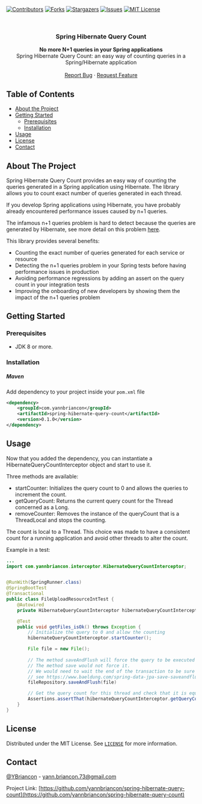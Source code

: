 <!-- PROJECT SHIELDS -->
<!--
*** I'm using markdown "reference style" links for readability.
*** Reference links are enclosed in brackets [ ] instead of parentheses ( ).
*** See the bottom of this document for the declaration of the reference variables
*** for contributors-url, forks-url, etc. This is an optional, concise syntax you may use.
*** https://www.markdownguide.org/basic-syntax/#reference-style-links
-->
[![Contributors][contributors-shield]][contributors-url]
[![Forks][forks-shield]][forks-url]
[![Stargazers][stars-shield]][stars-url]
[![Issues][issues-shield]][issues-url]
[![MIT License][license-shield]][license-url]


<!-- PROJECT LOGO -->
<br />
<p align="center">

  <h3 align="center">Spring Hibernate Query Count</h3>

  <p align="center">
    <b>No more N+1 queries in your Spring applications</b>
    <br />
    Spring Hibernate Query Count: an easy way of counting queries in a Spring/Hibernate application 
    <br />
    <br />
    <a href="https://github.com/yannbriancon/spring-hibernate-query-count/issues">Report Bug</a>
    ·
    <a href="https://github.com/yannbriancon/spring-hibernate-query-count/issues">Request Feature</a>
  </p>
</p>



<!-- TABLE OF CONTENTS -->
## Table of Contents

* [About the Project](#about-the-project)
* [Getting Started](#getting-started)
  * [Prerequisites](#prerequisites)
  * [Installation](#installation)
* [Usage](#usage)
* [License](#license)
* [Contact](#contact)



<!-- ABOUT THE PROJECT -->
## About The Project
    
Spring Hibernate Query Count provides an easy way of counting the queries generated in a Spring application using 
Hibernate. The library allows you to count exact number of queries generated in each thread.

If you develop Spring applications using Hibernate, you have probably already encountered performance issues caused by n+1 queries.

The infamous n+1 queries problem is hard to detect because the queries are generated by Hibernate, see more detail on this problem [here](https://medium.com/@mansoor_ali/hibernate-n-1-queries-problem-8a926b69f618).

This library provides several benefits:

* Counting the exact number of queries generated for each service or resource
* Detecting the n+1 queries problem in your Spring tests before having performance issues in production
* Avoiding performance regressions by adding an assert on the query count in your integration tests
* Improving the onboarding of new developers by showing them the impact of the n+1 queries problem



<!-- GETTING STARTED -->
## Getting Started

### Prerequisites

* JDK 8 or more.  

### Installation
##### Maven

Add dependency to your project inside your `pom.xml` file
```xml
<dependency>
    <groupId>com.yannbriancon</groupId>
    <artifactId>spring-hibernate-query-count</artifactId>
    <version>0.1.0</version>
</dependency>
```


<!-- USAGE -->
## Usage

Now that you added the dependency, you can instantiate a HibernateQueryCountInterceptor object and start to use it.

Three methods are available:
* startCounter: Initializes the query count to 0 and allows the queries to increment the count.
* getQueryCount: Returns the current query count for the Thread concerned as a Long.
* removeCounter: Removes the instance of the queryCount that is a ThreadLocal<Long> and stops the counting.

The count is local to a Thread. This choice was made to have a consistent count for a running application and avoid other threads to alter the count.

Example in a test:

```java
...
import com.yannbriancon.interceptor.HibernateQueryCountInterceptor;


@RunWith(SpringRunner.class)
@SpringBootTest
@Transactional
public class FileUploadResourceIntTest {
    @Autowired
    private HibernateQueryCountInterceptor hibernateQueryCountInterceptor;

    @Test
    public void getFiles_isOk() throws Exception {
        // Initialize the query to 0 and allow the counting
        hibernateQueryCountInterceptor.startCounter();

        File file = new File();
        
        // The method saveAndFlush will force the query to be executed directly and trigger the count incrementation.
        // The method save would not force it.
        // We would need to wait the end of the transaction to be sure the query has been executed and the count updated.
        // see https://www.baeldung.com/spring-data-jpa-save-saveandflush for more details
        fileRepository.saveAndFlush(file)

        // Get the query count for this thread and check that it is equal to 1
        Assertions.assertThat(hibernateQueryCountInterceptor.getQueryCount()).isEqualTo(1);
    }
}
```



<!-- LICENSE -->
## License

Distributed under the MIT License. See [`LICENSE`][license-url] for more information.



<!-- CONTACT -->
## Contact

[@YBriancon](https://twitter.com/YBriancon) - yann.briancon.73@gmail.com

Project Link: [https://github.com/yannbriancon/spring-hibernate-query-count](https://github.com/yannbriancon/spring-hibernate-query-count)


<!-- MARKDOWN LINKS & IMAGES -->
<!-- https://www.markdownguide.org/basic-syntax/#reference-style-links -->
[contributors-shield]: https://img.shields.io/github/contributors/yannbriancon/spring-hibernate-query-count.svg?style=flat-square
[contributors-url]: https://github.com/yannbriancon/spring-hibernate-query-count/graphs/contributors
[forks-shield]: https://img.shields.io/github/forks/yannbriancon/spring-hibernate-query-count.svg?style=flat-square
[forks-url]: https://github.com/yannbriancon/spring-hibernate-query-count/network/members
[stars-shield]: https://img.shields.io/github/stars/yannbriancon/spring-hibernate-query-count.svg?style=flat-square
[stars-url]: https://github.com/yannbriancon/spring-hibernate-query-count/stargazers
[issues-shield]: https://img.shields.io/github/issues/yannbriancon/spring-hibernate-query-count.svg?style=flat-square
[issues-url]: https://github.com/yannbriancon/spring-hibernate-query-count/issues
[license-shield]: https://img.shields.io/github/license/yannbriancon/spring-hibernate-query-count.svg?style=flat-square
[license-url]: https://github.com/yannbriancon/spring-hibernate-query-count/blob/master/LICENSE

